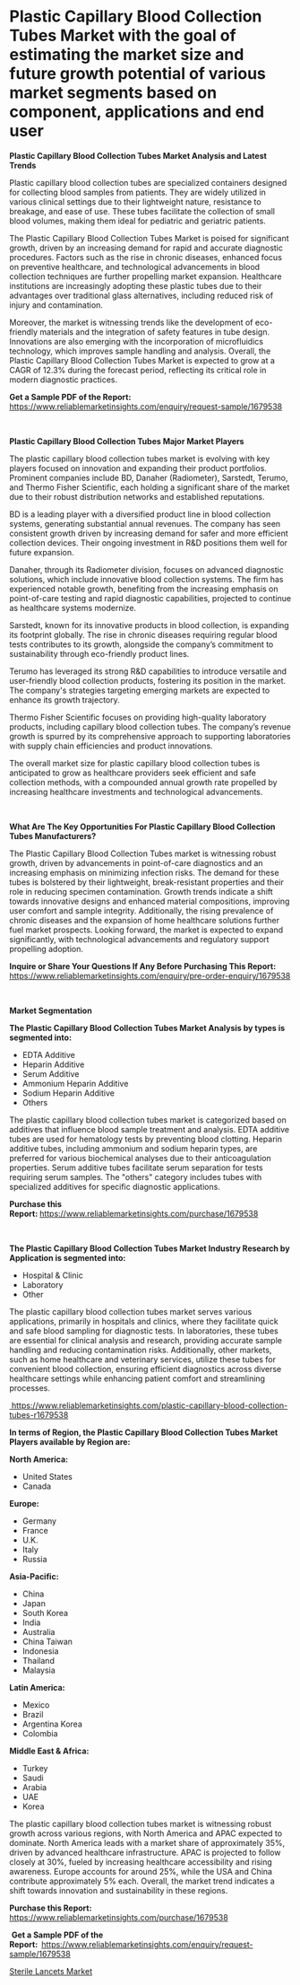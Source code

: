 <p><h1>Plastic Capillary Blood Collection Tubes Market with the goal of estimating the market size and future growth potential of various market segments based on component, applications and end user</h1></p><p><strong>Plastic Capillary Blood Collection Tubes Market Analysis and Latest Trends</strong></p>
<p><p>Plastic capillary blood collection tubes are specialized containers designed for collecting blood samples from patients. They are widely utilized in various clinical settings due to their lightweight nature, resistance to breakage, and ease of use. These tubes facilitate the collection of small blood volumes, making them ideal for pediatric and geriatric patients.</p><p>The Plastic Capillary Blood Collection Tubes Market is poised for significant growth, driven by an increasing demand for rapid and accurate diagnostic procedures. Factors such as the rise in chronic diseases, enhanced focus on preventive healthcare, and technological advancements in blood collection techniques are further propelling market expansion. Healthcare institutions are increasingly adopting these plastic tubes due to their advantages over traditional glass alternatives, including reduced risk of injury and contamination.</p><p>Moreover, the market is witnessing trends like the development of eco-friendly materials and the integration of safety features in tube design. Innovations are also emerging with the incorporation of microfluidics technology, which improves sample handling and analysis. Overall, the Plastic Capillary Blood Collection Tubes Market is expected to grow at a CAGR of 12.3% during the forecast period, reflecting its critical role in modern diagnostic practices.</p></p>
<p><strong>Get a Sample PDF of the Report:&nbsp;</strong> <a href="https://www.reliablemarketinsights.com/enquiry/request-sample/1679538?utm_campaign=1558&utm_medium=2&utm_source=Github&utm_content=ia&utm_term=25032025&utm_id=plastic-capillary-blood-collection-tubes">https://www.reliablemarketinsights.com/enquiry/request-sample/1679538</a></p>
<p>&nbsp;</p>
<p><strong>Plastic Capillary Blood Collection Tubes Major Market Players</strong></p>
<p><p>The plastic capillary blood collection tubes market is evolving with key players focused on innovation and expanding their product portfolios. Prominent companies include BD, Danaher (Radiometer), Sarstedt, Terumo, and Thermo Fisher Scientific, each holding a significant share of the market due to their robust distribution networks and established reputations.</p><p>BD is a leading player with a diversified product line in blood collection systems, generating substantial annual revenues. The company has seen consistent growth driven by increasing demand for safer and more efficient collection devices. Their ongoing investment in R&D positions them well for future expansion.</p><p>Danaher, through its Radiometer division, focuses on advanced diagnostic solutions, which include innovative blood collection systems. The firm has experienced notable growth, benefiting from the increasing emphasis on point-of-care testing and rapid diagnostic capabilities, projected to continue as healthcare systems modernize.</p><p>Sarstedt, known for its innovative products in blood collection, is expanding its footprint globally. The rise in chronic diseases requiring regular blood tests contributes to its growth, alongside the company’s commitment to sustainability through eco-friendly product lines.</p><p>Terumo has leveraged its strong R&D capabilities to introduce versatile and user-friendly blood collection products, fostering its position in the market. The company's strategies targeting emerging markets are expected to enhance its growth trajectory.</p><p>Thermo Fisher Scientific focuses on providing high-quality laboratory products, including capillary blood collection tubes. The company’s revenue growth is spurred by its comprehensive approach to supporting laboratories with supply chain efficiencies and product innovations.</p><p>The overall market size for plastic capillary blood collection tubes is anticipated to grow as healthcare providers seek efficient and safe collection methods, with a compounded annual growth rate propelled by increasing healthcare investments and technological advancements.</p></p>
<p>&nbsp;</p>
<p><strong>What Are The Key Opportunities For Plastic Capillary Blood Collection Tubes Manufacturers?</strong></p>
<p><p>The Plastic Capillary Blood Collection Tubes market is witnessing robust growth, driven by advancements in point-of-care diagnostics and an increasing emphasis on minimizing infection risks. The demand for these tubes is bolstered by their lightweight, break-resistant properties and their role in reducing specimen contamination. Growth trends indicate a shift towards innovative designs and enhanced material compositions, improving user comfort and sample integrity. Additionally, the rising prevalence of chronic diseases and the expansion of home healthcare solutions further fuel market prospects. Looking forward, the market is expected to expand significantly, with technological advancements and regulatory support propelling adoption.</p></p>
<p><strong>Inquire or Share Your Questions If Any Before Purchasing This Report:</strong> <a href="https://www.reliablemarketinsights.com/enquiry/pre-order-enquiry/1679538?utm_campaign=1558&utm_medium=2&utm_source=Github&utm_content=ia&utm_term=25032025&utm_id=plastic-capillary-blood-collection-tubes">https://www.reliablemarketinsights.com/enquiry/pre-order-enquiry/1679538</a></p>
<p>&nbsp;</p>
<p><strong>Market Segmentation</strong></p>
<p><strong>The Plastic Capillary Blood Collection Tubes Market Analysis by types is segmented into:</strong></p>
<p><ul><li>EDTA Additive</li><li>Heparin Additive</li><li>Serum Additive</li><li>Ammonium Heparin Additive</li><li>Sodium Heparin Additive</li><li>Others</li></ul></p>
<p><p>The plastic capillary blood collection tubes market is categorized based on additives that influence blood sample treatment and analysis. EDTA additive tubes are used for hematology tests by preventing blood clotting. Heparin additive tubes, including ammonium and sodium heparin types, are preferred for various biochemical analyses due to their anticoagulation properties. Serum additive tubes facilitate serum separation for tests requiring serum samples. The "others" category includes tubes with specialized additives for specific diagnostic applications.</p></p>
<p><strong>Purchase this Report:&nbsp;</strong><a href="https://www.reliablemarketinsights.com/purchase/1679538?utm_campaign=1558&utm_medium=2&utm_source=Github&utm_content=ia&utm_term=25032025&utm_id=plastic-capillary-blood-collection-tubes">https://www.reliablemarketinsights.com/purchase/1679538</a></p>
<p>&nbsp;</p>
<p><strong>The Plastic Capillary Blood Collection Tubes Market Industry Research by Application is segmented into:</strong></p>
<p><ul><li>Hospital & Clinic</li><li>Laboratory</li><li>Other</li></ul></p>
<p><p>The plastic capillary blood collection tubes market serves various applications, primarily in hospitals and clinics, where they facilitate quick and safe blood sampling for diagnostic tests. In laboratories, these tubes are essential for clinical analysis and research, providing accurate sample handling and reducing contamination risks. Additionally, other markets, such as home healthcare and veterinary services, utilize these tubes for convenient blood collection, ensuring efficient diagnostics across diverse healthcare settings while enhancing patient comfort and streamlining processes.</p></p>
<p><a href="https://www.reliablemarketinsights.com/plastic-capillary-blood-collection-tubes-r1679538?utm_campaign=1558&utm_medium=2&utm_source=Github&utm_content=ia&utm_term=25032025&utm_id=plastic-capillary-blood-collection-tubes">&nbsp;https://www.reliablemarketinsights.com/plastic-capillary-blood-collection-tubes-r1679538</a></p>
<p><strong>In terms of Region, the Plastic Capillary Blood Collection Tubes Market Players available by Region are:</strong></p>
<p>
    <p> <strong> North America: </strong>
        <ul>
            <li>United States</li>
            <li>Canada</li>
        </ul>
        </p> 
    <p> <strong> Europe: </strong>
        <ul>
            <li>Germany</li>
            <li>France</li>
            <li>U.K.</li>
            <li>Italy</li>
            <li>Russia</li>
        </ul>
        </p> 
    <p> <strong> Asia-Pacific: </strong>
        <ul>
            <li>China</li>
            <li>Japan</li>
            <li>South Korea</li>
            <li>India</li>
            <li>Australia</li>
            <li>China Taiwan</li>
            <li>Indonesia</li>
            <li>Thailand</li>
            <li>Malaysia</li>
        </ul>
        </p> 
    <p> <strong> Latin America: </strong>
        <ul>
            <li>Mexico</li>
            <li>Brazil</li>
            <li>Argentina Korea</li>
            <li>Colombia</li>
        </ul>
        </p> 
    <p> <strong> Middle East & Africa: </strong>
        <ul>
            <li>Turkey</li>
            <li>Saudi</li>
            <li>Arabia</li>
            <li>UAE</li>
            <li>Korea</li>
        </ul>
    </p>
    </p>
<p><p>The plastic capillary blood collection tubes market is witnessing robust growth across various regions, with North America and APAC expected to dominate. North America leads with a market share of approximately 35%, driven by advanced healthcare infrastructure. APAC is projected to follow closely at 30%, fueled by increasing healthcare accessibility and rising awareness. Europe accounts for around 25%, while the USA and China contribute approximately 5% each. Overall, the market trend indicates a shift towards innovation and sustainability in these regions.</p></p>
<p><strong>Purchase this Report: </strong><a href="https://www.reliablemarketinsights.com/purchase/1679538?utm_campaign=1558&utm_medium=2&utm_source=Github&utm_content=ia&utm_term=25032025&utm_id=plastic-capillary-blood-collection-tubes">https://www.reliablemarketinsights.com/purchase/1679538</a></p>
<p>&nbsp;<strong>Get a Sample PDF of the Report:&nbsp;&nbsp;</strong><a href="https://www.reliablemarketinsights.com/enquiry/request-sample/1679538?utm_campaign=1558&utm_medium=2&utm_source=Github&utm_content=ia&utm_term=25032025&utm_id=plastic-capillary-blood-collection-tubes">https://www.reliablemarketinsights.com/enquiry/request-sample/1679538</a></p>
<p><strong></strong></p>
<p><p><a href="https://github.com/oliffzillamv/Market-Research-Report-List-1/blob/main/sterile-lancets-market.md?utm_campaign=1558&utm_medium=2&utm_source=Github&utm_content=ia&utm_term=25032025&utm_id=plastic-capillary-blood-collection-tubes">Sterile Lancets Market</a></p></p>